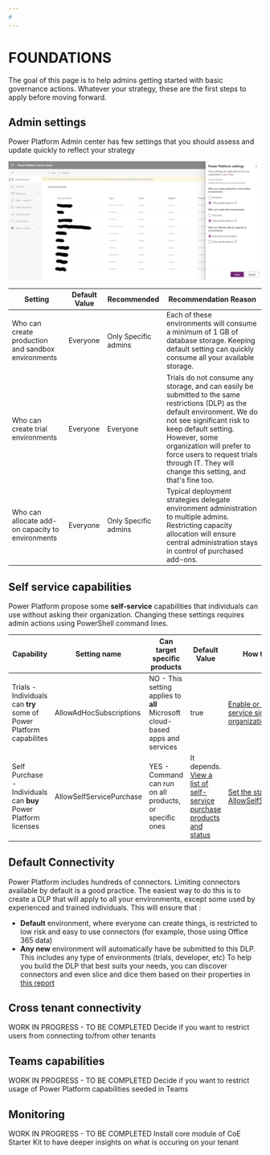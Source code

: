 ```yaml
---
#
---
```

# FOUNDATIONS

The goal of this page is to help admins getting started with basic governance actions.
Whatever your strategy, these are the first steps to apply before moving forward.

## Admin settings

Power Platform Admin center has few settings that you should assess and update quickly to reflect your strategy

![Power Platform Admin Settings](./media/PowerPlatformAdminSettings.png)

| Setting | Default Value | Recommended | Recommendation Reason |
| --- | --- | --- | --- |
| Who can create production and sandbox environments | Everyone | Only Specific admins | Each of these environments will consume a minimum of 1 GB of database storage. Keeping default setting can quickly consume all your available storage. |
| Who can create trial environments | Everyone | Everyone | Trials do not consume any storage, and can easily be submitted to the same restrictions (DLP) as the default environment. We do not see significant risk to keep default setting. However, some organization will prefer to force users to request trials through IT. They will change this setting, and that's fine too.|
| Who can allocate add-on capacity to environments | Everyone | Only Specific admins | Typical deployment strategies delegate environment administration to multiple admins. Restricting capacity allocation will ensure central administration stays in control of purchased add-ons.|

## Self service capabilities

Power Platform propose some **self-service** capabilities that individuals can use without asking their organization. Changing these settings requires admin actions using PowerShell command lines.

| Capability | Setting name | Can target specific products | Default Value | How to change it |
| --- | --- | --- | --- | --- |
| Trials - Individuals can **try** some of Power Platform capabilites | AllowAdHocSubscriptions | NO - This setting applies to **all** Microsoft cloud-based apps and services | true  | [Enable or disable self-service sign-up for your organization](https://docs.microsoft.com/en-us/powershell/module/msonline/set-msolcompanysettings?view=azureadps-1.0#parameters) |
| Self Purchase - Individuals can **buy** Power Platform licenses | AllowSelfServicePurchase | YES - Command can run on all products, or specific ones | It depends. [View a list of self-service purchase products and status](https://docs.microsoft.com/en-us/microsoft-365/commerce/subscriptions/allowselfservicepurchase-powershell?view=o365-worldwide#view-a-list-of-self-service-purchase-products-and-their-status)  |  [Set the status for AllowSelfServicePurchase](https://docs.microsoft.com/en-us/microsoft-365/commerce/subscriptions/allowselfservicepurchase-powershell?view=o365-worldwide#view-or-set-the-status-for-allowselfservicepurchasen) |

## Default Connectivity

Power Platform includes hundreds of connectors. Limiting connectors available by default is a good practice. The easiest way to do this is to create a DLP that will apply to all your environments, except some used by experienced and trained individuals. This will ensure that :

- **Default** environment, where everyone can create things, is restricted to low risk and easy to use connectors (for example, those using Office 365 data)
- **Any new** environment will automatically have be submitted to this DLP. This includes any type of environments (trials, developer, etc)
To help you build the DLP that best suits your needs, you can discover connectors and even slice and dice them based on their properties in [this report](https://aka.ms/ppc)

## Cross tenant connectivity

WORK IN PROGRESS - TO BE COMPLETED
Decide if you want to restrict users from connecting to/from other tenants

## Teams capabilities

WORK IN PROGRESS - TO BE COMPLETED
Decide if you want to restrict usage of Power Platform capabilities seeded in Teams

## Monitoring

WORK IN PROGRESS - TO BE COMPLETED
Install core module of CoE Starter Kit to have deeper insights on what is occuring on your tenant
